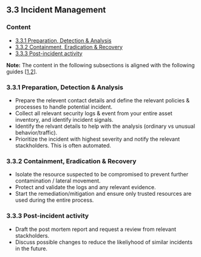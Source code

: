 ## 3.3 Incident Management

### Content 

* [3.3.1 Preparation, Detection & Analysis](#331-preparation-detection--analysis)
* [3.3.2 Containment, Eradication & Recovery](#332-containment-eradication--recovery)
* [3.3.3 Post-incident activity](#333-post-incident-activity)

**Note:** The content in the following subsections is aligned with the following guides [[1](../references.md#38-nist-sp-800-61r2),[2](../references.md#39-cisa-ivrp)].

### 3.3.1 Preparation, Detection & Analysis
* Prepare the relevent contact details and define the relevant policies & processes to handle potential incident.
* Collect all relevant security logs & event from your entire asset inventory, and identify incident signals.
* Identify the relvant details to help with the analysis (ordinary vs unusual behavior/traffic).
* Prioritize the incident with highest severity and notify the relevant stackholders. This is often automated.

### 3.3.2 Containment, Eradication & Recovery
* Isolate the resource suspected to be compromised to prevent further contamination / lateral movement.
* Protect and validate the logs and any relevant evidence.
* Start the remediation/mitigation and ensure only trusted resources are used during the entire process.

### 3.3.3 Post-incident activity
* Draft the post mortem report and request a review from relevant stackholders.
* Discuss possible changes to reduce the likeliyhood of similar incidents in the future.

